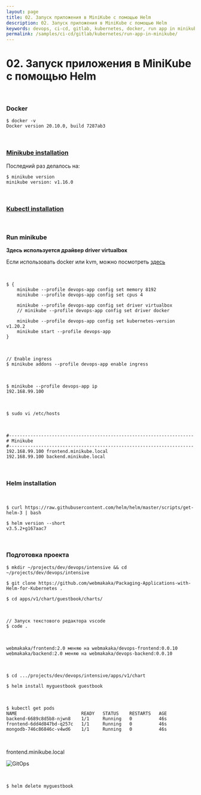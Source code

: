 ```yaml
---
layout: page
title: 02. Запуск приложения в MiniKube с помощью Helm
description: 02. Запуск приложения в MiniKube с помощью Helm
keywords: devops, ci-cd, gitlab, kubernetes, docker, run app in minikube with helm
permalink: /samples/ci-cd/gitlab/kubernetes/run-app-in-minikube/
---
```


# 02. Запуск приложения в MiniKube с помощью Helm

<br/>

### Docker

```
$ docker -v
Docker version 20.10.0, build 7287ab3
```

<br/>

### [Minikube installation](/tools/containers/kubernetes/minikube/setup/)

Последний раз делалось на:

```
$ minikube version
minikube version: v1.16.0
```

<br/>

### [Kubectl installation](/tools/containers/kubernetes/utils/kubectl/)

<br/>

### Run minikube

**Здесь используется драйвер driver virtualbox**

Если использовать docker или kvm, можно посмотреть [здесь](/tools/containers/kubernetes/minikube/setup/remote-connection-docker/)

<br/>

```
$ {
    minikube --profile devops-app config set memory 8192
    minikube --profile devops-app config set cpus 4

    minikube --profile devops-app config set driver virtualbox
    // minikube --profile devops-app config set driver docker

    minikube --profile devops-app config set kubernetes-version v1.20.2
    minikube start --profile devops-app
}
```

<br/>

```
// Enable ingress
$ minikube addons --profile devops-app enable ingress
```

<br/>

```
$ minikube --profile devops-app ip
192.168.99.100
```

<br/>

```
$ sudo vi /etc/hosts
```

<br/>

```
#---------------------------------------------------------------------
# Minikube
#---------------------------------------------------------------------
192.168.99.100 frontend.minikube.local
192.168.99.100 backend.minikube.local
```

<br/>

### Helm installation

<br/>

    $ curl https://raw.githubusercontent.com/helm/helm/master/scripts/get-helm-3 | bash

    $ helm version --short
    v3.5.2+g167aac7

<br/>

### Подготовка проекта

    $ mkdir ~/projects/dev/devops/intensive && cd ~/projects/dev/devops/intensive

    $ git clone https://github.com/webmakaka/Packaging-Applications-with-Helm-for-Kubernetes .

    $ cd apps/v1/chart/guestbook/charts/

<br/>

    // Запуск текстового редактора vscode
    $ code .

<br/>

```
webmakaka/frontend:2.0 меняю на webmakaka/devops-frontend:0.0.10
webmakaka/backend:2.0 меняю на webmakaka/devops-backend:0.0.10
```

<br/>

    $ cd .../projects/dev/devops/intensive/apps/v1/chart

    $ helm install myguestbook guestbook

<br/>

```
$ kubectl get pods
NAME                        READY   STATUS    RESTARTS   AGE
backend-6689c8d5b8-njwn8    1/1     Running   0          46s
frontend-6dd4d847bd-q257c   1/1     Running   0          46s
mongodb-746c86846c-v4wd6    1/1     Running   0          46s
```

<br/>

frontend.minikube.local

![GitOps](/img/samples/ci-cd/gitlab/kubernetes/pic-lecture02-pic01.png?raw=true)

<br/>

```
$ helm delete myguestbook
```
